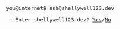 <pre>
you@internet$ ssh@shellywell123.dev
 -
 - Enter shellywell123.dev? <a href="https://shellywell123.dev/tree/index.html">Yes</a>/<a href="https://www.youtube.com/watch?v=O3_RV6Ili8k&ab_channel=RickAstley">No</a>
</pre>
